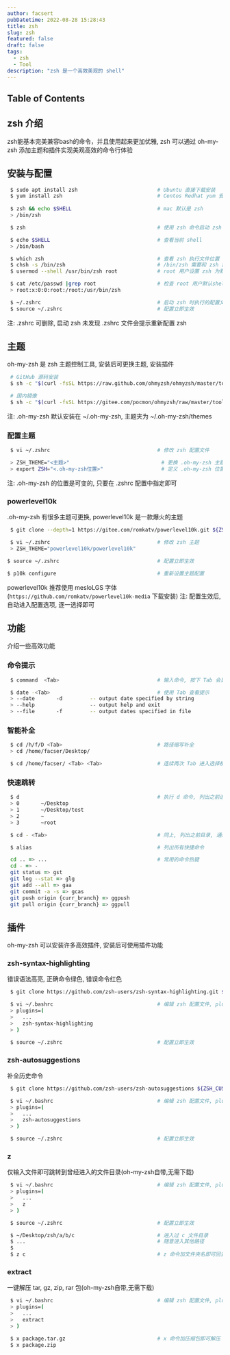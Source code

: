 ```yaml
---
author: facsert
pubDatetime: 2022-08-28 15:28:43
title: zsh
slug: zsh
featured: false
draft: false
tags:
  - zsh
  - Tool
description: "zsh 是一个高效美观的 shell"
---
```


<!--
 * @Author       : facsert
 * @Date         : 2022-08-28 15:28:43
 * @LastEditTime : 2023-07-28 11:50:52
 * @Description  : edit description
-->

## Table of Contents

## zsh 介绍

zsh能基本完美兼容bash的命令，并且使用起来更加优雅,
zsh 可以通过 oh-my-zsh 添加主题和插件实现美观高效的命令行体验

## 安装与配置

```zsh
 $ sudo apt install zsh                          # Ubuntu 直接下载安装
 $ yum install zsh                               # Centos Redhat yum 安装版本低无法添加 oh-my-zsh
 
 $ zsh && echo $SHELL                            # mac 默认是 zsh
 > /bin/zsh
```

```zsh
 $ zsh                                           # 使用 zsh 命令启动 zsh

 $ echo $SHELL                                   # 查看当前 shell
 > /bin/bash

 $ which zsh                                     # 查看 zsh 执行文件位置
 $ chsh -s /bin/zsh                              # /bin/zsh 需要和 zsh 执行文件位置一致
 $ usermod --shell /usr/bin/zsh root             # root 用户设置 zsh 为默认 shell

 $ cat /etc/passwd |grep root                    # 检查 root 用户默认shell
 > root:x:0:0:root:/root:/usr/bin/zsh

 $ ~/.zshrc                                      # 启动 zsh 时执行的配置文件
 $ source ~/.zshrc                               # 配置立即生效
```

注: .zshrc 可删除, 启动 zsh 未发现 .zshrc 文件会提示重新配置 zsh

## 主题

oh-my-zsh 是 zsh 主题控制工具, 安装后可更换主题, 安装插件  

```zsh
 # GitHub 源码安装
 $ sh -c "$(curl -fsSL https://raw.github.com/ohmyzsh/ohmyzsh/master/tools/install.sh)"

 # 国内镜像
 $ sh -c "$(curl -fsSL https://gitee.com/pocmon/ohmyzsh/raw/master/tools/install.sh)"
```

注: .oh-my-zsh 默认安装在 ~/.oh-my-zsh, 主题夹为 ~/.oh-my-zsh/themes

### 配置主题

```zsh
 $ vi ~/.zshrc                                   # 修改 zsh 配置文件

 > ZSH_THEME="<主题>"                              # 更换 .oh-my-zsh 主题
 > export ZSH="<.oh-my-zsh位置>"                   # 定义 .oh-my-zsh 位置
```

注: .oh-my-zsh 的位置是可变的, 只要在 .zshrc 配置中指定即可

### powerlevel10k

.oh-my-zsh 有很多主题可更换, powerlevel10k 是一款爆火的主题

```zsh
 $ git clone --depth=1 https://gitee.com/romkatv/powerlevel10k.git ${ZSH_CUSTOM:-$HOME/.oh-my-zsh/custom}/themes/powerlevel10k

 $ vi ~/.zshrc                                   # 修改 zsh 主题
 > ZSH_THEME="powerlevel10k/powerlevel10k"

$ source ~/.zshrc                                # 配置立即生效

$ p10k configure                                 # 重新设置主题配置
```

powerlevel10k 推荐使用 mesloLGS 字体(`https://github.com/romkatv/powerlevel10k-media` 下载安装)
注: 配置生效后, 自动进入配置选项, 逐一选择即可

## 功能

介绍一些高效功能

### 命令提示

```zsh
 $ command  <Tab>                                # 输入命令, 按下 Tab 会显示可执行参数

 $ date -<Tab>                                   # 使用 Tab 查看提示
 > --date       -d         -- output date specified by string
 > --help                  -- output help and exit
 > --file       -f         -- output dates specified in file
```

### 智能补全

```zsh
 $ cd /h/f/D <Tab>                               # 路径缩写补全
 > cd /home/facser/Desktop/

 $ cd /home/facser/ <Tab> <Tab>                  # 连续两次 Tab 进入选择模式
```

### 快速跳转

```zsh
 $ d                                             # 执行 d 命令, 列出之前进入的目录, 数字选择
 > 0       ~/Desktop
 > 1       ~/Desktop/test
 > 2       ~
 > 3       ~root

 $ cd - <Tab>                                    # 同上, 列出之前目录, 通过数字选择
```

```zsh
 $ alias                                         # 列出所有快捷命令

 cd .. => ...                                    # 常用的命令热键
 cd - => -
 git status => gst
 git log --stat => glg
 git add --all => gaa
 git commit -a -s => gcas
 git push origin {curr_branch} => ggpush
 git pull origin {curr_branch} => ggpull
```

## 插件

oh-my-zsh 可以安装许多高效插件, 安装后可使用插件功能

### zsh-syntax-highlighting

错误语法高亮, 正确命令绿色, 错误命令红色

```bash
 $ git clone https://github.com/zsh-users/zsh-syntax-highlighting.git ${ZSH_CUSTOM:-/root/.oh-my-zsh/custom}/plugins/zsh-syntax-highlighting

 $ vi ~/.bashrc                                  # 编辑 zsh 配置文件, plugins 添加插件
 > plugins=(
 >   ...
 >   zsh-syntax-highlighting
 > )

 $ source ~/.zshrc                               # 配置立即生效
```

### zsh-autosuggestions

补全历史命令

```bash
 $ git clone https://github.com/zsh-users/zsh-autosuggestions ${ZSH_CUSTOM:-~/.oh-my-zsh/custom}/plugins/zsh-autosuggestions

 $ vi ~/.bashrc                                  # 编辑 zsh 配置文件, plugins 添加插件
 > plugins=(
 >   ...
 >   zsh-autosuggestions
 > )

 $ source ~/.zshrc                               # 配置立即生效
```

### z

仅输入文件即可跳转到曾经进入的文件目录(oh-my-zsh自带,无需下载)

```bash
 $ vi ~/.bashrc                                  # 编辑 zsh 配置文件, plugins 添加插件
 > plugins=(
 >   ...
 >   z
 > )

 $ source ~/.zshrc                               # 配置立即生效

 $ ~/Desktop/zsh/a/b/c                           # 进入过 c 文件目录
 $ ...                                           # 随意进入其他路径
 $
 $ z c                                           # z 命令加文件夹名即可回去
```

### extract

一键解压 tar, gz, zip, rar 包(oh-my-zsh自带,无需下载)

```bash
 $ vi ~/.bashrc                                  # 编辑 zsh 配置文件, plugins 添加插件
 > plugins=(
 >   ...
 >   extract
 > )

 $ x package.tar.gz                              # x 命令加压缩包即可解压
 $ x package.zip
```
